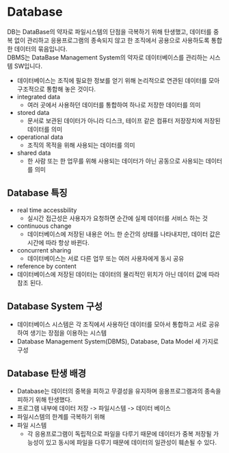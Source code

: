 # Database

DB는 DataBase의 약자로 파일시스템의 단점을 극복하기 위해 탄생했고, 데이터를 중복 없이 관리하고 응용프로그램의 종속되지 않고 한 조직에서 공용으로 사용하도록 통합한 데이터의 묶음입니다.   
DBMS는 DataBase Management System의 약자로 데이터베이스를 관리하는 시스템 SW입니다.

- 데이터베이스는 조직에 필요한 정보를 얻기 위해 논리적으로 연관된 데이터를 모아 구조적으로 통합해 놓은 것이다.
- integrated data
  - 여러 곳에서 사용하던 데이터를 통합하여 하나로 저장한 데이터를 의미
- stored data
  - 문서로 보관된 데이터가 아니라 디스크, 테이프 같은 컴퓨터 저장장치에 저장된 데이터를 의미
- operational data
  - 조직의 목적을 위해 사용되는 데이터를 의미
- shared data
  - 한 사람 또는 한 업무를 위해 사용되는 데이터가 아닌 공동으로 사용되는 데이터를 의미

## Database 특징

- real time accessbility
  - 실시간 접근성은 사용자가 요청하면 순간에 실제 데이터를 서비스 하는 것
- continuous change
  - 데이터베이스에 저장된 내용은 어느 한 순간의 상태를 나타내지만, 데이터 값은 시간에 따라 항상 바뀐다.
- concurrent sharing
  - 데이터베이스는 서로 다른 업무 또는 여러 사용자에게 동시 공유
- reference by content
- 데이터베이스에 저장된 데이터는 데이터의 물리적인 위치가 아닌 데이터 값에 따라 참조 된다.

## Database System 구성

- 데이터베이스 시스템은 각 조직에서 사용하던 데이터를 모아서 통합하고 서로 공유하여 생기는 장점을 이용하는 시스템
- Database Management System(DBMS), Database, Data Model 세 가지로 구성

## Database 탄생 배경

- Database는 데이터의 중복을 피하고 무결성을 유지하며 응용프로그램과의 종속을 피하기 위해 탄생했다.
- 프로그램 내부에 데이터 저장 -> 파일시스템 -> 데이터 베이스
- 파일시스템의 한계를 극복하기 위해
- 파일 시스템
  - 각 응용프로그램이 독립적으로 파일을 다루기 때문에 데이터가 중복 저장될 가능성이 있고 동시에 파일을 다루기 때문에 데이터의 일관성이 훼손될 수 있다.
